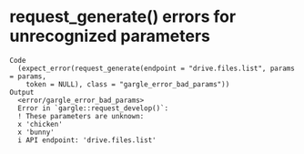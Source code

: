 # request_generate() errors for unrecognized parameters

    Code
      (expect_error(request_generate(endpoint = "drive.files.list", params = params,
        token = NULL), class = "gargle_error_bad_params"))
    Output
      <error/gargle_error_bad_params>
      Error in `gargle::request_develop()`:
      ! These parameters are unknown:
      x 'chicken'
      x 'bunny'
      i API endpoint: 'drive.files.list'

